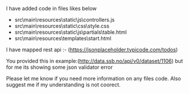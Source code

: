I have added code in files likes below
 - src\main\resources\static\js\controllers.js
 - src\main\resources\static\css\style.css
 - src\main\resources\static\js\partials\table.html
 - src\main\resources\templates\start.html
 
 I have mapped rest api :- (https://jsonplaceholder.typicode.com/todos)
 
 You provided this in example:(http://data.ssb.no/api/v0/dataset/1106) 
 but for me its showing some json validator error
 
 Please let me know if you need more information on any files code.
 Also suggest me if my understanding is not coorect.
